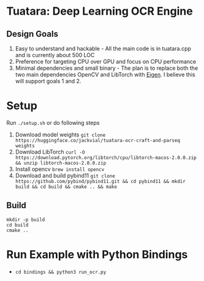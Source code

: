 # Tuatara: Deep Learning OCR Engine

## Design Goals
1. Easy to understand and hackable - All the main code is in tuatara.cpp and is currently about 500 LOC
2. Preference for targeting CPU over GPU and focus on CPU performance
3. Minimal dependencies and small binary - The plan is to replace both the two main dependencies OpenCV and LibTorch with [Eigen](https://eigen.tuxfamily.org/index.php?title=Main_Page). I believe this will support goals 1 and 2.

# Setup
Run `./setup.sh` or do following steps
1. Download model weights `git clone https://huggingface.co/jackvial/tuatara-ocr-craft-and-parseq weights`
2. Download LibTorch `curl -O https://download.pytorch.org/libtorch/cpu/libtorch-macos-2.0.0.zip && unzip libtorch-macos-2.0.0.zip`
3. Install opencv `brew install opencv`
4. Download and build pybind11 `git clone https://github.com/pybind/pybind11.git && cd pybind11 && mkdir build && cd build && cmake .. && make`

## Build
```
mkdir -p build
cd build
cmake ..
```

# Run Example with Python Bindings
- `cd bindings && python3 run_ocr.py`